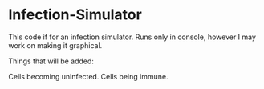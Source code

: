 # Infection-Simulator

This code if for an infection simulator.
Runs only in console, however I may work on making it graphical.

Things that will be added:

Cells becoming uninfected.
Cells being immune.
